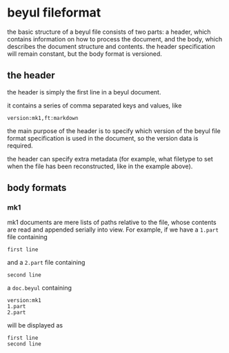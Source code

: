 # beyul fileformat

the basic structure of a beyul file consists of two parts: a header, which
contains information on how to process the document, and the body, which
describes the document structure and contents. the header specification will
remain constant, but the body format is versioned. 

## the header

the header is simply the first line in a beyul document.

it contains a series of comma separated keys and values, like 

    version:mk1,ft:markdown

the main purpose of the header is to specify which version of the beyul file
format specification is used in the document, so the version data is required.

the header can specify extra metadata (for example, what filetype to
set when the file has been reconstructed, like in the example above).

## body formats

### mk1

mk1 documents are mere lists of paths relative to the file, whose contents are
read and appended serially into view. For example, if we have a `1.part` file
containing

    first line

and a `2.part` file containing

    second line

a `doc.beyul` containing

    version:mk1
    1.part
    2.part

will be displayed as 

    first line
    second line


